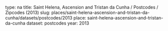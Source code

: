 type: na
title: Saint Helena, Ascension and Tristan da Cunha / Postcodes / Zipcodes (2013)
slug: places/saint-helena-ascension-and-tristan-da-cunha/datasets/postcodes/2013
place: saint-helena-ascension-and-tristan-da-cunha
dataset: postcodes
year: 2013
